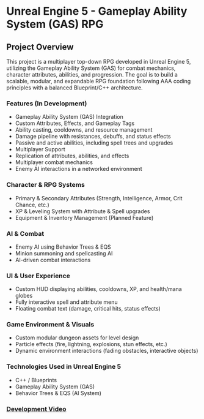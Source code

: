 # Unreal Engine 5 - Gameplay Ability System (GAS) RPG

## Project Overview

This project is a multiplayer top-down RPG developed in Unreal Engine 5, utilizing the Gameplay Ability System (GAS) for combat mechanics, character attributes, abilities, and progression. The goal is to build a scalable, modular, and expandable RPG foundation following AAA coding principles with a balanced Blueprint/C++ architecture.

### Features (In Development)

* Gameplay Ability System (GAS) Integration
* Custom Attributes, Effects, and Gameplay Tags
* Ability casting, cooldowns, and resource management
* Damage pipeline with resistances, debuffs, and status effects
* Passive and active abilities, including spell trees and upgrades
* Multiplayer Support
* Replication of attributes, abilities, and effects
* Multiplayer combat mechanics
* Enemy AI interactions in a networked environment

### Character & RPG Systems

* Primary & Secondary Attributes (Strength, Intelligence, Armor, Crit Chance, etc.)
* XP & Leveling System with Attribute & Spell upgrades
* Equipment & Inventory Management (Planned Feature)

### AI & Combat

* Enemy AI using Behavior Trees & EQS
* Minion summoning and spellcasting AI
* AI-driven combat interactions

### UI & User Experience

* Custom HUD displaying abilities, cooldowns, XP, and health/mana globes
* Fully interactive spell and attribute menu
* Floating combat text (damage, critical hits, status effects)

### Game Environment & Visuals

* Custom modular dungeon assets for level design
* Particle effects (fire, lightning, explosions, stun effects, etc.)
* Dynamic environment interactions (fading obstacles, interactive objects)


### Technologies Used in Unreal Engine 5

* C++ / Blueprints 
* Gameplay Ability System (GAS)
* Behavior Trees & EQS (AI System)

### [Development Video](https://drive.google.com/file/d/1rxgYeGszqsYqvKvPAglwGX3K4M0Tx-Cb/view?usp=sharing)
